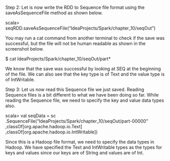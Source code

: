 

Step 2: Let is now write the RDD to Sequence file format using the saveAsSequenceFile method as shown below.

scala> seqRDD.saveAsSequenceFile(“IdeaProjects/Spark/chapter_10/seqOut”)

You may run a cat command from another terminal to check if the save was successful, but the file will not be human readable as shown in the screenshot below.

$ cat IdeaProjects/Spark/chapter_10/seqOut/part*

 
 
We know that the save was successful by looking at SEQ at the beginning of the file. We can also see that the key type is of Text and the value type is of IntWritable.

Step 3: Let us now read this Sequence file we just saved. Reading Sequence files is a bit different to what we have been doing so far. While reading the Sequence file, we need to specify the key and value data types also.

scala> val seqData = sc
.SequenceFile(“IdeaProjects/Spark/chapter_10/seqOut/part-00000”
,classOf[org.apache.hadoop.io.Text]
,classOf[org.apache.hadoop.io.IntWritable])

 

Since this is a Hadoop file format, we need to specify the data types in Hadoop. We have specified the Text and IntWritable types as the types for keys and values since our keys are of String and values are of Int.
